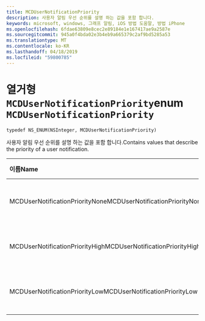 ```yaml
---
title: MCDUserNotificationPriority
description: 사용자 알림 우선 순위를 설명 하는 값을 포함 합니다.
keywords: microsoft, windows, 그래프 알림, iOS 방법 도움말, 방법 iPhone
ms.openlocfilehash: 6fdae63809e8cec2e89184e1e167417ae9a2587e
ms.sourcegitcommit: 945a0f4bda02e3b4eb9a665379c2af9bd5285a53
ms.translationtype: MT
ms.contentlocale: ko-KR
ms.lasthandoff: 04/18/2019
ms.locfileid: "59800785"
---
```

# <a name="enum-mcdusernotificationpriority"></a><span data-ttu-id="dbd87-104">열거형 `MCDUserNotificationPriority`</span><span class="sxs-lookup"><span data-stu-id="dbd87-104">enum `MCDUserNotificationPriority`</span></span>

```
typedef NS_ENUM(NSInteger, MCDUserNotificationPriority)
```

<span data-ttu-id="dbd87-105">사용자 알림 우선 순위를 설명 하는 값을 포함 합니다.</span><span class="sxs-lookup"><span data-stu-id="dbd87-105">Contains values that describe the priority of a user notification.</span></span>

|<span data-ttu-id="dbd87-106">이름</span><span class="sxs-lookup"><span data-stu-id="dbd87-106">Name</span></span> | <span data-ttu-id="dbd87-107">값</span><span class="sxs-lookup"><span data-stu-id="dbd87-107">Value</span></span> | <span data-ttu-id="dbd87-108">설명</span><span class="sxs-lookup"><span data-stu-id="dbd87-108">Description</span></span> |
|:-- |:-- |:-- |
|   <span data-ttu-id="dbd87-109">MCDUserNotificationPriorityNone</span><span class="sxs-lookup"><span data-stu-id="dbd87-109">MCDUserNotificationPriorityNone</span></span> |<span data-ttu-id="dbd87-110">0</span><span class="sxs-lookup"><span data-stu-id="dbd87-110">0</span></span>| <span data-ttu-id="dbd87-111">알 수 없으면 우선 순위입니다.</span><span class="sxs-lookup"><span data-stu-id="dbd87-111">The priority is unknown.</span></span>|
|   <span data-ttu-id="dbd87-112">MCDUserNotificationPriorityHigh</span><span class="sxs-lookup"><span data-stu-id="dbd87-112">MCDUserNotificationPriorityHigh</span></span> |<span data-ttu-id="dbd87-113">1</span><span class="sxs-lookup"><span data-stu-id="dbd87-113">1</span></span>| <span data-ttu-id="dbd87-114">우선 순위가 높습니다.</span><span class="sxs-lookup"><span data-stu-id="dbd87-114">The priority is high.</span></span>|
|   <span data-ttu-id="dbd87-115">MCDUserNotificationPriorityLow</span><span class="sxs-lookup"><span data-stu-id="dbd87-115">MCDUserNotificationPriorityLow</span></span>|<span data-ttu-id="dbd87-116">2</span><span class="sxs-lookup"><span data-stu-id="dbd87-116">2</span></span>| <span data-ttu-id="dbd87-117">우선 순위가 낮습니다.</span><span class="sxs-lookup"><span data-stu-id="dbd87-117">The priority is low.</span></span>|